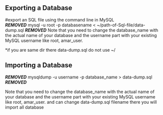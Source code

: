 ## Exporting a Database
#export an SQL file using the command line in MySQL\
***REMOVED*** 
mysql -u root -p databasename < ~/path-of-Sql-file/data-dump.sql 
***REMOVED*** 
Note that you need to change the database_name with the actual name of your database and the username part with your existing MySQL username like root, amar_user.

*if you are same dir there data-dump.sql do not use ~/

## Importing a Database
***REMOVED***
mysqldump -u username -p database_name > data-dump.sql 
***REMOVED***

Note that you need to change the database_name with the actual name of your database and the username part with your existing MySQL username like root, amar_user.
and can change data-dump.sql filename there you will import all database


